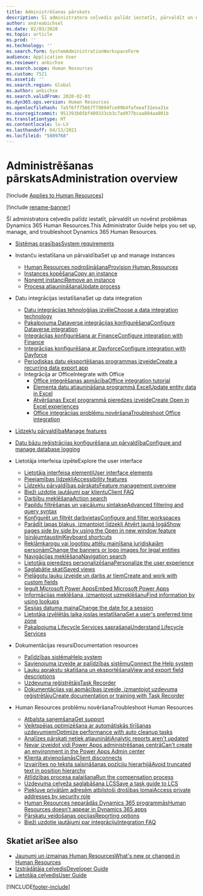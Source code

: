 ```yaml
---
title: Administrēšanas pārskats
description: Šī administratora ceļvedis palīdz iestatīt, pārvaldīt un novērst problēmas Dynamics 365 Human Resources.
author: andreabichsel
ms.date: 02/03/2020
ms.topic: article
ms.prod: ''
ms.technology: ''
ms.search.form: SystemAdministrationWorkspaceForm
audience: Application User
ms.reviewer: anbichse
ms.search.scope: Human Resources
ms.custom: 7521
ms.assetid: ''
ms.search.region: Global
ms.author: anbichse
ms.search.validFrom: 2020-02-03
ms.dyn365.ops.version: Human Resources
ms.openlocfilehash: 7a5f6ff75667f79894fce09b4fafeeaf31eea31e
ms.sourcegitcommit: 951393b05bf409333cb3c7ad977bcaa804aa801b
ms.translationtype: HT
ms.contentlocale: lv-LV
ms.lasthandoff: 04/13/2021
ms.locfileid: "5889768"
---
```

# <a name="administration-overview"></a><span data-ttu-id="9118e-103">Administrēšanas pārskats</span><span class="sxs-lookup"><span data-stu-id="9118e-103">Administration overview</span></span>

[!include [Applies to Human Resources](../includes/applies-to-hr.md)]

[!include [rename-banner](~/includes/cc-data-platform-banner.md)]

<span data-ttu-id="9118e-104">Šī administratora ceļvedis palīdz iestatīt, pārvaldīt un novērst problēmas Dynamics 365 Human Resources.</span><span class="sxs-lookup"><span data-stu-id="9118e-104">This Administrator Guide helps you set up, manage, and troubleshoot Dynamics 365 Human Resources.</span></span>

- [<span data-ttu-id="9118e-105">Sistēmas prasības</span><span class="sxs-lookup"><span data-stu-id="9118e-105">System requirements</span></span>](hr-admin-system-requirements.md)

- <span data-ttu-id="9118e-106">Instanču iestatīšana un pārvaldība</span><span class="sxs-lookup"><span data-stu-id="9118e-106">Set up and manage instances</span></span>
  - [<span data-ttu-id="9118e-107">Human Resources nodrošināšana</span><span class="sxs-lookup"><span data-stu-id="9118e-107">Provision Human Resources</span></span>](hr-admin-setup-provision.md)
  - [<span data-ttu-id="9118e-108">Instances kopēšana</span><span class="sxs-lookup"><span data-stu-id="9118e-108">Copy an instance</span></span>](hr-admin-setup-copy-instance.md)
  - [<span data-ttu-id="9118e-109">Noņemt instanci</span><span class="sxs-lookup"><span data-stu-id="9118e-109">Remove an instance</span></span>](hr-admin-setup-remove-instance.md)
  - [<span data-ttu-id="9118e-110">Procesa atjaunināšana</span><span class="sxs-lookup"><span data-stu-id="9118e-110">Update process</span></span>](hr-admin-setup-update-process.md)

- <span data-ttu-id="9118e-111">Datu integrācijas iestatīšana</span><span class="sxs-lookup"><span data-stu-id="9118e-111">Set up data integration</span></span>
  - [<span data-ttu-id="9118e-112">Datu integrācijas tehnoloģijas izvēle</span><span class="sxs-lookup"><span data-stu-id="9118e-112">Choose a data integration technology</span></span>](hr-admin-integration-choose-technology.md)
  - [<span data-ttu-id="9118e-113">Pakalpojuma Dataverse integrācijas konfigurēšana</span><span class="sxs-lookup"><span data-stu-id="9118e-113">Configure Dataverse integration</span></span>](hr-admin-integration-common-data-service.md)
  - [<span data-ttu-id="9118e-114">Integrācijas konfigurēšana ar Finance</span><span class="sxs-lookup"><span data-stu-id="9118e-114">Configure integration with Finance</span></span>](hr-admin-integration-finance.md)
  - [<span data-ttu-id="9118e-115">Integrācijas konfigurēšana ar Dayforce</span><span class="sxs-lookup"><span data-stu-id="9118e-115">Configure integration with Dayforce</span></span>](hr-admin-integration-dayforce.md)
  - [<span data-ttu-id="9118e-116">Periodiskas datu eksportēšanas programmas izveide</span><span class="sxs-lookup"><span data-stu-id="9118e-116">Create a recurring data export app</span></span>](hr-admin-integration-recurring-data-export.md)
  - <span data-ttu-id="9118e-117">Integrācija ar Office</span><span class="sxs-lookup"><span data-stu-id="9118e-117">Integrate with Office</span></span>
    - [<span data-ttu-id="9118e-118">Office integrēšanas apmācība</span><span class="sxs-lookup"><span data-stu-id="9118e-118">Office integration tutorial</span></span>](../fin-ops-core/dev-itpro/office-integration/office-integration-tutorial.md?toc=%2fdynamics365%2funified-operations%2ftalent%2ftoc.json)
    - [<span data-ttu-id="9118e-119">Elementa datu atjaunināšana programmā Excel</span><span class="sxs-lookup"><span data-stu-id="9118e-119">Update entity data in Excel</span></span>](../fin-ops-core/dev-itpro/office-integration/use-excel-add-in.md?toc=%2fdynamics365%2funified-operations%2ftalent%2ftoc.json)
    - [<span data-ttu-id="9118e-120">Atvēršanas Excel programmā pieredzes izveide</span><span class="sxs-lookup"><span data-stu-id="9118e-120">Create Open in Excel experiences</span></span>](../fin-ops-core/dev-itpro/office-integration/office-integration-edit-excel.md?toc=%2fdynamics365%2funified-operations%2ftalent%2ftoc.json)
    - [<span data-ttu-id="9118e-121">Office integrācijas problēmu novēršana</span><span class="sxs-lookup"><span data-stu-id="9118e-121">Troubleshoot Office integration</span></span>](../fin-ops-core/dev-itpro/office-integration/office-integration-troubleshooting.md?toc=%2fdynamics365%2funified-operations%2ftalent%2ftoc.json)

- [<span data-ttu-id="9118e-122">Līdzekļu pārvaldība</span><span class="sxs-lookup"><span data-stu-id="9118e-122">Manage features</span></span>](hr-admin-manage-features.md)

- [<span data-ttu-id="9118e-123">Datu bāzu reģistrācijas konfigurēšana un pārvaldība</span><span class="sxs-lookup"><span data-stu-id="9118e-123">Configure and manage database logging</span></span>](hr-admin-database-logging.md)

- <span data-ttu-id="9118e-124">Lietotāja interfeisa izpēte</span><span class="sxs-lookup"><span data-stu-id="9118e-124">Explore the user interface</span></span>
  - [<span data-ttu-id="9118e-125">Lietotāja interfeisa elementi</span><span class="sxs-lookup"><span data-stu-id="9118e-125">User interface elements</span></span>](../fin-ops-core/fin-ops/get-started/user-interface-elements.md?toc=/dynamics365/human-resources/toc.json)
  - [<span data-ttu-id="9118e-126">Pieejamības līdzekļi</span><span class="sxs-lookup"><span data-stu-id="9118e-126">Accessibility features</span></span>](../fin-ops-core/fin-ops/get-started/accessibility-features.md?toc=/dynamics365/human-resources/toc.json)
  - [<span data-ttu-id="9118e-127">Līdzekļu pārvaldības pārskats</span><span class="sxs-lookup"><span data-stu-id="9118e-127">Feature management overview</span></span>](../fin-ops-core/fin-ops/get-started/feature-management/feature-management-overview.md?toc=/dynamics365/human-resources/toc.json)
  - [<span data-ttu-id="9118e-128">Bieži uzdotie jautājumi par klientu</span><span class="sxs-lookup"><span data-stu-id="9118e-128">Client FAQ</span></span>](../fin-ops-core/fin-ops/get-started/client-faq.md?toc=/dynamics365/human-resources/toc.json)
  - [<span data-ttu-id="9118e-129">Darbību meklēšana</span><span class="sxs-lookup"><span data-stu-id="9118e-129">Action search</span></span>](../fin-ops-core/fin-ops/get-started/action-search.md?toc=/dynamics365/human-resources/toc.json)
  - [<span data-ttu-id="9118e-130">Papildu filtrēšanas un vaicājumu sintakse</span><span class="sxs-lookup"><span data-stu-id="9118e-130">Advanced filtering and query syntax</span></span>](../fin-ops-core/fin-ops/get-started/advanced-filtering-query-options.md?toc=/dynamics365/human-resources/toc.json)
  - [<span data-ttu-id="9118e-131">Konfigurēt un filtrēt darbvietas</span><span class="sxs-lookup"><span data-stu-id="9118e-131">Configure and filter workspaces</span></span>](../fin-ops-core/fin-ops/get-started/configure-filter-workspaces.md?toc=/dynamics365/financehuman-resources/toc.json)
  - [<span data-ttu-id="9118e-132">Parādīt lapas blakus, izmantojot līdzekli Atvērt jaunā logā</span><span class="sxs-lookup"><span data-stu-id="9118e-132">Show pages side by side by using the Open in new window feature</span></span>](../fin-ops-core/fin-ops/get-started/display-pages-side-by-side.md?toc=/dynamics365/human-resources/toc.json)
  - [<span data-ttu-id="9118e-133">Īsinājumtaustiņi</span><span class="sxs-lookup"><span data-stu-id="9118e-133">Keyboard shortcuts</span></span>](../fin-ops-core/fin-ops/get-started/shortcut-keys.md?toc=/dynamics365/human-resources/toc.json)
  - [<span data-ttu-id="9118e-134">Reklāmkarogu vai logotipu attēlu mainīšana juridiskajām personām</span><span class="sxs-lookup"><span data-stu-id="9118e-134">Change the banners or logo images for legal entities</span></span>](../fin-ops-core/fin-ops/get-started/tasks/change-banner-or-logo.md?toc=/dynamics365/human-resources/toc.json)
  - [<span data-ttu-id="9118e-135">Navigācijas meklēšana</span><span class="sxs-lookup"><span data-stu-id="9118e-135">Navigation search</span></span>](../fin-ops-core/fin-ops/get-started/navigation-search.md?toc=/dynamics365/human-resources/toc.json)
  - [<span data-ttu-id="9118e-136">Lietotāja pieredzes personalizēšana</span><span class="sxs-lookup"><span data-stu-id="9118e-136">Personalize the user experience</span></span>](../fin-ops-core/fin-ops/get-started/personalize-user-experience.md?toc=/dynamics365/human-resources/toc.json)
  - [<span data-ttu-id="9118e-137">Saglabātie skati</span><span class="sxs-lookup"><span data-stu-id="9118e-137">Saved views</span></span>](../fin-ops-core/fin-ops/get-started/saved-views.md?toc=/dynamics365/human-resources/toc.json)
  - [<span data-ttu-id="9118e-138">Pielāgotu lauku izveide un darbs ar tiem</span><span class="sxs-lookup"><span data-stu-id="9118e-138">Create and work with custom fields</span></span>](../fin-ops-core/fin-ops/get-started/user-defined-fields.md?toc=/dynamics365/human-resources/toc.json)
  - [<span data-ttu-id="9118e-139">Iegult Microsoft Power Apps</span><span class="sxs-lookup"><span data-stu-id="9118e-139">Embed Microsoft Power Apps</span></span>](../fin-ops-core/fin-ops/get-started/embed-power-apps.md?toc=/dynamics365/human-resources/toc.json)
  - [<span data-ttu-id="9118e-140">Informācijas meklēšana, izmantojot uzmeklēšanu</span><span class="sxs-lookup"><span data-stu-id="9118e-140">Find information by using lookups</span></span>](../fin-ops-core/fin-ops/get-started/use-lookups-to-find-information.md?toc=/dynamics365/human-resources/toc.json)
  - [<span data-ttu-id="9118e-141">Sesijas datuma maiņa</span><span class="sxs-lookup"><span data-stu-id="9118e-141">Change the date for a session</span></span>](../fin-ops-core/fin-ops/organization-administration/tasks/change-date-session.md?toc=/dynamics365/human-resources/toc.json)
  - [<span data-ttu-id="9118e-142">Lietotāja izvēlētās laika joslas iestatīšana</span><span class="sxs-lookup"><span data-stu-id="9118e-142">Set a user's preferred time zone</span></span>](../fin-ops-core/fin-ops/organization-administration/tasks/set-users-preferred-time-zone.md?toc=/dynamics365/human-resources/toc.json)
  - [<span data-ttu-id="9118e-143">Pakalpojuma Lifecycle Services saprašana</span><span class="sxs-lookup"><span data-stu-id="9118e-143">Understand Lifecycle Services</span></span>](../fin-ops-core/dev-itpro/lifecycle-services/lcs-works-lcs.md?toc=/dynamics365/human-resources/toc.json)

- <span data-ttu-id="9118e-144">Dokumentācijas resursi</span><span class="sxs-lookup"><span data-stu-id="9118e-144">Documentation resources</span></span>
  - [<span data-ttu-id="9118e-145">Palīdzības sistēma</span><span class="sxs-lookup"><span data-stu-id="9118e-145">Help system</span></span>](../fin-ops-core/fin-ops/get-started/help-overview.md?toc=/dynamics365/human-resources/toc.json)
  - [<span data-ttu-id="9118e-146">Savienojuma izveide ar palīdzības sistēmu</span><span class="sxs-lookup"><span data-stu-id="9118e-146">Connect the Help system</span></span>](../fin-ops-core/fin-ops/get-started/help-connect.md?toc=/dynamics365/human-resources/toc.json)
  - [<span data-ttu-id="9118e-147">Lauku aprakstu skatīšana un eksportēšana</span><span class="sxs-lookup"><span data-stu-id="9118e-147">View and export field descriptions</span></span>](../fin-ops-core/fin-ops/get-started/view-export-field-descriptions.md?toc=/dynamics365/human-resources/toc.json)
  - [<span data-ttu-id="9118e-148">Uzdevuma reģistrētājs</span><span class="sxs-lookup"><span data-stu-id="9118e-148">Task Recorder</span></span>](../fin-ops-core/dev-itpro/user-interface/task-recorder.md?toc=/dynamics365/human-resources/toc.json)
  - [<span data-ttu-id="9118e-149">Dokumentācijas vai apmācības izveide, izmantojot uzdevuma reģistrētāju</span><span class="sxs-lookup"><span data-stu-id="9118e-149">Create documentation or training with Task Recorder</span></span>](../fin-ops-core/dev-itpro/user-interface/task-recorder-training-docs.md?toc=/dynamics365/human-resources/toc.json)

- <span data-ttu-id="9118e-150">Human Resources problēmu novēršana</span><span class="sxs-lookup"><span data-stu-id="9118e-150">Troubleshoot Human Resources</span></span>
  - [<span data-ttu-id="9118e-151">Atbalsta saņemšana</span><span class="sxs-lookup"><span data-stu-id="9118e-151">Get support</span></span>](../fin-ops-core/dev-itpro/lifecycle-services/lcs-support.md)
  - [<span data-ttu-id="9118e-152">Veiktspējas optimizēšana ar automātiskās tīrīšanas uzdevumiem</span><span class="sxs-lookup"><span data-stu-id="9118e-152">Optimize performance with auto cleanup tasks</span></span>](hr-admin-troubleshooting-batch-history.md)
  - [<span data-ttu-id="9118e-153">Analīzes pārskati netiek atjaunināti</span><span class="sxs-lookup"><span data-stu-id="9118e-153">Analytic reports aren't updated</span></span>](hr-admin-troubleshooting-analytic-reports.md)
  - [<span data-ttu-id="9118e-154">Nevar izveidot vidi Power Apps administrēšanas centrā</span><span class="sxs-lookup"><span data-stu-id="9118e-154">Can't create an environment in the Power Apps Admin center</span></span>](hr-admin-troubleshooting-power-apps.md)
  - [<span data-ttu-id="9118e-155">Klienta atvienošanās</span><span class="sxs-lookup"><span data-stu-id="9118e-155">Client disconnects</span></span>](hr-admin-troubleshooting-disconnect.md)
  - [<span data-ttu-id="9118e-156">Izvairīties no teksta saīsināšanas pozīciju hierarhijā</span><span class="sxs-lookup"><span data-stu-id="9118e-156">Avoid truncated text in position hierarchy</span></span>](hr-admin-troubleshooting-truncate.md)
  - [<span data-ttu-id="9118e-157">Atlīdzības procesa palaišana</span><span class="sxs-lookup"><span data-stu-id="9118e-157">Run the compensation process</span></span>](hr-admin-troubleshooting-compensation.md)
  - [<span data-ttu-id="9118e-158">Uzdevuma ceļveža saglabāšana LCS</span><span class="sxs-lookup"><span data-stu-id="9118e-158">Save a task guide to LCS</span></span>](hr-admin-troubleshooting-task-guide.md)
  - [<span data-ttu-id="9118e-159">Piekļuve privātām adresēm atbilstoši drošības lomai</span><span class="sxs-lookup"><span data-stu-id="9118e-159">Access private addresses by security role</span></span>](hr-admin-troubleshooting-private-addresses.md)
  - [<span data-ttu-id="9118e-160">Human Resources neparādās Dynamics 365 programmās</span><span class="sxs-lookup"><span data-stu-id="9118e-160">Human Resources doesn't appear in Dynamics 365 apps</span></span>](hr-admin-troubleshooting-not-in-apps.md)
  - [<span data-ttu-id="9118e-161">Pārskatu veidošanas opcijas</span><span class="sxs-lookup"><span data-stu-id="9118e-161">Reporting options</span></span>](hr-admin-troubleshooting-reporting.md)
  - [<span data-ttu-id="9118e-162">Bieži uzdotie jautājumi par integrāciju</span><span class="sxs-lookup"><span data-stu-id="9118e-162">Integration FAQ</span></span>](hr-admin-troubleshooting-integration.md)

## <a name="see-also"></a><span data-ttu-id="9118e-163">Skatiet arī</span><span class="sxs-lookup"><span data-stu-id="9118e-163">See also</span></span>

- [<span data-ttu-id="9118e-164">Jaunumi un izmaiņas Human Resources</span><span class="sxs-lookup"><span data-stu-id="9118e-164">What's new or changed in Human Resources</span></span>](hr-admin-whats-new.md)
- [<span data-ttu-id="9118e-165">Izstrādātāja ceļvedis</span><span class="sxs-lookup"><span data-stu-id="9118e-165">Developer Guide</span></span>](hr-developer-overview.md)
- [<span data-ttu-id="9118e-166">Lietotāja ceļvedis</span><span class="sxs-lookup"><span data-stu-id="9118e-166">User Guide</span></span>](hr-hrpro-overview.md)

[!INCLUDE[footer-include](../includes/footer-banner.md)]